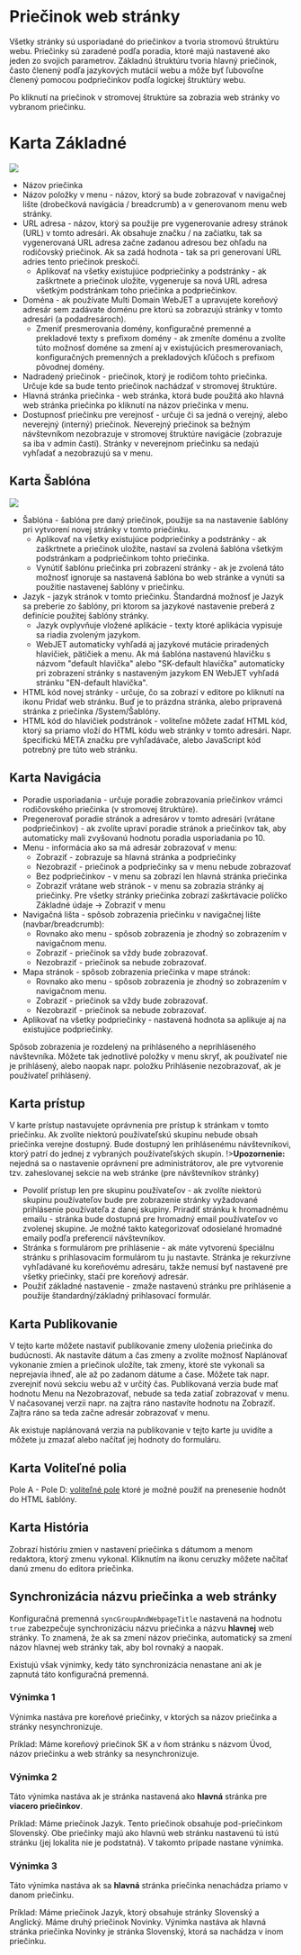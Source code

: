 # Priečinok web stránky

Všetky stránky sú usporiadané do priečinkov a tvoria stromovú štruktúru webu. Priečinky sú zaradené podľa poradia, ktoré majú nastavené ako jeden zo svojich parametrov. Základnú štruktúru tvoria hlavný priečinok, často členený podľa jazykových mutácií webu a môže byť ľubovoľne členený pomocou podpriečinkov podľa logickej štruktúry webu.

Po kliknutí na priečinok v stromovej štruktúre sa zobrazia web stránky vo vybranom priečinku.

# Karta Základné

![](../../frontend/examples/template-bare/group-editor.png)

- Názov priečinka
- Názov položky v menu - názov, ktorý sa bude zobrazovať v navigačnej lište (drobečková navigácia / breadcrumb) a v generovanom menu web stránky.
- URL adresa - názov, ktorý sa použije pre vygenerovanie adresy stránok (URL) v tomto adresári. Ak obsahuje značku / na začiatku, tak sa vygenerovaná URL adresa začne zadanou adresou bez ohľadu na rodičovský priečinok. Ak sa zadá hodnota - tak sa pri generovaní URL adries tento priečinok preskočí.
  - Aplikovať na všetky existujúce podpriečinky a podstránky - ak zaškrtnete a priečinok uložíte, vygeneruje sa nová URL adresa všetkým podstránkam toho priečinka a podpriečinkov.
- Doména - ak používate Multi Domain WebJET a upravujete koreňový adresár sem zadávate doménu pre ktorú sa zobrazujú stránky v tomto adresári (a podadresároch).
  - Zmeniť presmerovania domény, konfiguračné premenné a prekladové texty s prefixom domény - ak zmeníte doménu a zvolíte túto možnosť doméne sa zmení aj v existujúcich presmerovaniach, konfiguračných premenných a prekladových kľúčoch s prefixom pôvodnej domény.
- Nadradený priečinok - priečinok, ktorý je rodičom tohto priečinka. Určuje kde sa bude tento priečinok nachádzať v stromovej štruktúre.
- Hlavná stránka priečinka - web stránka, ktorá bude použitá ako hlavná web stránka priečinka po kliknutí na názov priečinka v menu.
- Dostupnosť priečinku pre verejnosť - určuje či sa jedná o verejný, alebo neverejný (interný) priečinok. Neverejný priečinok sa bežným návštevníkom nezobrazuje v stromovej štruktúre navigácie (zobrazuje sa iba v admin časti). Stránky v neverejnom priečinku sa nedajú vyhľadať a nezobrazujú sa v menu.

## Karta Šablóna

![](../../frontend/examples/template-bare/group-editor-temp.png)

- Šablóna - šablóna pre daný priečinok, použije sa na nastavenie šablóny pri vytvorení novej stránky v tomto priečinku.
  - Aplikovať na všetky existujúce podpriečinky a podstránky - ak zaškrtnete a priečinok uložíte, nastaví sa zvolená šablóna všetkým podstránkam a podpriečinkom tohto priečinka.
  - Vynútiť šablónu priečinka pri zobrazení stránky - ak je zvolená táto možnosť ignoruje sa nastavená šablóna bo web stránke a vynúti sa použitie nastavenej šablóny v priečinku.
- Jazyk - jazyk stránok v tomto priečinku. Štandardná možnosť je Jazyk sa preberie zo šablóny, pri ktorom sa jazykové nastavenie preberá z definície použitej šablóny stránky.
  - Jazyk ovplyvňuje vložené aplikácie - texty ktoré aplikácia vypisuje sa riadia zvoleným jazykom.
  - WebJET automaticky vyhľadá aj jazykové mutácie priradených hlavičiek, pätičiek a menu. Ak má šablóna nastavenú hlavičku s názvom "default hlavička" alebo "SK-default hlavička"  automaticky pri zobrazení stránky s nastaveným jazykom EN WebJET vyhľadá stránku "EN-default hlavička".
- HTML kód novej stránky - určuje, čo sa zobrazí v editore po kliknutí na ikonu Pridať web stránku. Buď je to prázdna stránka, alebo pripravená stránka z priečinka /System/Šablóny.
- HTML kód do hlavičiek podstránok - voliteľne môžete zadať HTML kód, ktorý sa priamo vloží do HTML kódu web stránky v tomto adresári. Napr. špecifickú META značku pre vyhľadávače, alebo JavaScript kód potrebný pre túto web stránku.

## Karta Navigácia

- Poradie usporiadania - určuje poradie zobrazovania priečinkov vrámci rodičovského priečinka (v stromovej štruktúre).
- Pregenerovať poradie stránok a adresárov v tomto adresári (vrátane podpriečinkov) - ak zvolíte upraví poradie stránok a priečinkov tak, aby automaticky mali zvyšovanú hodnotu poradia usporiadania po 10.
- Menu - informácia ako sa má adresár zobrazovať v menu:
    - Zobraziť - zobrazuje sa hlavná stránka a podpriečinky
    - Nezobraziť - priečinok a podpriečinky sa v menu nebude zobrazovať
    - Bez podpriečinkov - v menu sa zobrazí len hlavná stránka priečinka
    - Zobraziť vrátane web stránok - v menu sa zobrazia stránky aj priečinky. Pre všetky stránky priečinka zobrazí zaškrtávacie políčko Základné údaje -> Zobraziť v menu
- Navigačná lišta - spôsob zobrazenia priečinku v navigačnej lište (navbar/breadcrumb):
  - Rovnako ako menu - spôsob zobrazenia je zhodný so zobrazením v navigačnom menu.
  - Zobraziť - priečinok sa vždy bude zobrazovať.
  - Nezobraziť - priečinok sa nebude zobrazovať.
- Mapa stránok - spôsob zobrazenia priečinka v mape stránok:
    - Rovnako ako menu - spôsob zobrazenia je zhodný so zobrazením v navigačnom menu.
    - Zobraziť - priečinok sa vždy bude zobrazovať.
    - Nezobraziť - priečinok sa nebude zobrazovať.
- Aplikovať na všetky podpriečinky - nastavená hodnota sa aplikuje aj na existujúce podpriečinky.

Spôsob zobrazenia je rozdelený na prihláseného a neprihláseného návštevníka. Môžete tak jednotlivé položky v menu skryť, ak používateľ nie je prihlásený, alebo naopak napr. položku Prihlásenie nezobrazovať, ak je používateľ prihlásený.

## Karta prístup

V karte prístup nastavujete oprávnenia pre prístup k stránkam v tomto priečinku. Ak zvolíte niektorú používateľskú skupinu nebude obsah priečinka verejne dostupný. Bude dostupný len prihlásenému návštevníkovi, ktorý patrí do jednej z vybraných používateľských skupín.
!>**Upozornenie:** nejedná sa o nastavenie oprávnení pre administrátorov, ale pre vytvorenie tzv. zaheslovanej sekcie na web stránke (pre návštevníkov stránky)

- Povoliť prístup len pre skupinu používateľov - ak zvolíte niektorú skupinu používateľov bude pre zobrazenie stránky vyžadované prihlásenie používateľa z danej skupiny.
Priradiť stránku k hromadnému emailu - stránka bude dostupná pre hromadný email používateľov vo zvolenej skupine. Je možné takto kategorizovať odosielané hromadné emaily podľa preferencií návštevníkov.
- Stránka s formulárom pre prihlásenie - ak máte vytvorenú špeciálnu stránku s prihlasovacím formulárom tu ju nastavte. Stránka je rekurzívne vyhľadávané ku koreňovému adresáru, takže nemusí byť nastavené pre všetky priečinky, stačí pre koreňový adresár.
- Použiť základné nastavenie - zmaže nastavenú stránku pre prihlásenie a použije štandardný/základný prihlasovací formulár.

## Karta Publikovanie

V tejto karte môžete nastaviť publikovanie zmeny uloženia priečinka do budúcnosti. Ak nastavíte dátum a čas zmeny a zvolíte možnosť Naplánovať vykonanie zmien a priečinok uložíte, tak zmeny, ktoré ste vykonali sa neprejavia ihneď, ale až po zadanom dátume a čase. Môžete tak napr. zverejniť novú sekciu webu až v určitý čas. Publikovaná verzia bude mať hodnotu Menu na Nezobrazovať, nebude sa teda zatiaľ zobrazovať v menu. V načasovanej verzii napr. na zajtra ráno nastavíte hodnotu na Zobraziť. Zajtra ráno sa teda začne adresár zobrazovať v menu.

Ak existuje naplánovaná verzia na publikovanie v tejto karte ju uvidíte a môžete ju zmazať alebo načítať jej hodnoty do formuláru.

## Karta Voliteľné polia

Pole A - Pole D: [voliteľné pole](../../frontend/webpages/customfields/README.md) ktoré je možné použiť na prenesenie hodnôt do HTML šablóny.

## Karta História

Zobrazí históriu zmien v nastavení priečinka s dátumom a menom redaktora, ktorý zmenu vykonal. Kliknutím na ikonu ceruzky môžete načítať danú zmenu do editora priečinka.

## Synchronizácia názvu priečinka a web stránky

Konfiguračná premenná `syncGroupAndWebpageTitle` nastavená na hodnotu `true` zabezpečuje synchronizáciu názvu priečinka a názvu **hlavnej** web stránky. To znamená, že ak sa zmení názov priečinka, automatický sa zmení názov hlavnej web stránky tak, aby bol rovnaký a naopak.

Existujú však výnimky, kedy táto synchronizácia nenastane ani ak je zapnutá táto konfiguračná premenná.

### Výnimka 1

Výnimka nastáva pre koreňové priečinky, v ktorých sa názov priečinka a stránky nesynchronizuje.

Príklad: Máme koreňový priečinok SK a v ňom stránku s názvom Úvod, názov priečinku a web stránky sa nesynchronizuje.

### Výnimka 2

Táto výnimka nastáva ak je stránka nastavená ako **hlavná** stránka pre **viacero priečinkov**.

Príklad: Máme priečinok Jazyk. Tento priečinok obsahuje pod-priečinkom Slovenský. Obe priečinky majú ako hlavnú web stránku nastavenú tú istú stránku (jej lokalita nie je podstatná). V takomto prípade nastane výnimka.

### Výnimka 3

Táto výnimka nastáva ak sa **hlavná** stránka priečinka nenachádza priamo v danom priečinku.

Príklad: Máme priečinok Jazyk, ktorý obsahuje stránky Slovenský a Anglický. Máme druhý priečinok Novinky. Výnimka nastáva ak hlavná stránka priečinka Novinky je stránka Slovenský, ktorá sa nachádza v inom priečinku.

